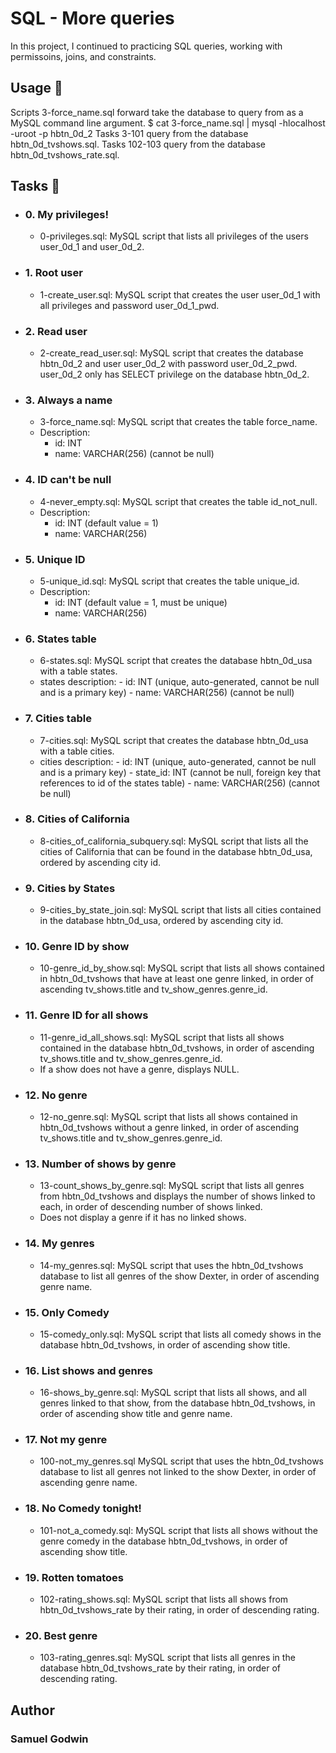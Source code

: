 # SQL - More queries
In this project, I continued to practicing SQL queries, working with permissoins, joins, and constraints.

## Usage 🐬
Scripts 3-force_name.sql forward take the database to query from as a MySQL command line argument.
   $ cat 3-force_name.sql | mysql -hlocalhost -uroot -p hbtn_0d_2
   Tasks 3-101 query from the database hbtn_0d_tvshows.sql.
   Tasks 102-103 query from the database hbtn_0d_tvshows_rate.sql.

## Tasks 📃
  - ### 0. My privileges!

      - 0-privileges.sql: MySQL script that lists all privileges of the users user_0d_1 and user_0d_2.
  
  - ### 1. Root user

      - 1-create_user.sql: MySQL script that creates the user user_0d_1 with all privileges and password user_0d_1_pwd.
  
  - ### 2. Read user

      - 2-create_read_user.sql: MySQL script that creates the database hbtn_0d_2 and user user_0d_2 with password user_0d_2_pwd.
    user_0d_2 only has SELECT privilege on the database hbtn_0d_2.
  
  - ### 3. Always a name

      - 3-force_name.sql: MySQL script that creates the table force_name.
      - Description:
          - id: INT
          - name: VARCHAR(256) (cannot be null)

  - ### 4. ID can't be null

      - 4-never_empty.sql: MySQL script that creates the table id_not_null.
      - Description:
          - id: INT (default value = 1)
          - name: VARCHAR(256)

  - ### 5. Unique ID

      - 5-unique_id.sql: MySQL script that creates the table unique_id.
      - Description:
          - id: INT (default value = 1, must be unique)
          - name: VARCHAR(256)

  - ### 6. States table

      - 6-states.sql: MySQL script that creates the database hbtn_0d_usa with a table states.
      - states description:
            - id: INT (unique, auto-generated, cannot be null and is a primary key)
            - name: VARCHAR(256) (cannot be null)

  - ### 7. Cities table

      - 7-cities.sql: MySQL script that creates the database hbtn_0d_usa with a table cities.
      - cities description:
            - id: INT (unique, auto-generated, cannot be null and is a primary key)
            - state_id: INT (cannot be null, foreign key that references to id of the states table)
            - name: VARCHAR(256) (cannot be null)

  - ### 8. Cities of California

      - 8-cities_of_california_subquery.sql: MySQL script that lists all the cities of California that can be found in the database hbtn_0d_usa, ordered by ascending city id.

  - ### 9. Cities by States

      - 9-cities_by_state_join.sql: MySQL script that lists all cities contained in the database hbtn_0d_usa, ordered by ascending city id.

  - ### 10. Genre ID by show

      - 10-genre_id_by_show.sql: MySQL script that lists all shows contained in hbtn_0d_tvshows that have at least one genre linked, in order of ascending tv_shows.title and tv_show_genres.genre_id.

  - ### 11. Genre ID for all shows

      - 11-genre_id_all_shows.sql: MySQL script that lists all shows contained in the database hbtn_0d_tvshows, in order of ascending tv_shows.title and tv_show_genres.genre_id.
      - If a show does not have a genre, displays NULL.

  - ### 12. No genre

      - 12-no_genre.sql: MySQL script that lists all shows contained in hbtn_0d_tvshows without a genre linked, in order of ascending tv_shows.title and tv_show_genres.genre_id.

  - ### 13. Number of shows by genre

      - 13-count_shows_by_genre.sql: MySQL script that lists all genres from hbtn_0d_tvshows and displays the number of shows linked to each, in order of descending number of shows linked.
      - Does not display a genre if it has no linked shows.

  - ### 14. My genres

      - 14-my_genres.sql: MySQL script that uses the hbtn_0d_tvshows database to list all genres of the show Dexter, in order of ascending genre name.

  - ### 15. Only Comedy

      - 15-comedy_only.sql: MySQL script that lists all comedy shows in the database hbtn_0d_tvshows, in order of ascending show title.

  - ### 16. List shows and genres

      - 16-shows_by_genre.sql: MySQL script that lists all shows, and all genres linked to that show, from the database hbtn_0d_tvshows, in order of ascending show title and genre name.

  - ### 17. Not my genre

      - 100-not_my_genres.sql MySQL script that uses the hbtn_0d_tvshows database to list all genres not linked to the show Dexter, in order of ascending genre name.

  - ### 18. No Comedy tonight!

      - 101-not_a_comedy.sql: MySQL script that lists all shows without the genre comedy in the database hbtn_0d_tvshows, in order of ascending show title.

  - ### 19. Rotten tomatoes

      - 102-rating_shows.sql: MySQL script that lists all shows from hbtn_0d_tvshows_rate by their rating, in order of descending rating.

  - ### 20. Best genre

      - 103-rating_genres.sql: MySQL script that lists all genres in the database hbtn_0d_tvshows_rate by their rating, in order of descending rating.

## Author
### Samuel Godwin
